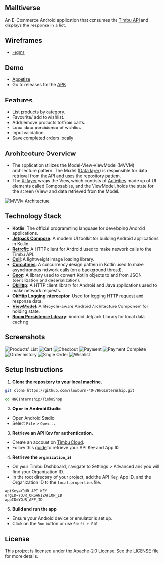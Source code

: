 ## Malltiverse
An E-Commerce Android application that consumes the [Timbu API](https://docs.timbu.cloud/api/intro) and displays the response in a list.

## Wireframes
- [Figma](https://www.figma.com/design/QHq9WbFOHgdDRhPuLOTNvB/HNG-INTERNSHIP?node-id=142-292&t=LGp1Sxxln6UcvMQn-0)

## Demo
- [Appetize](https://appetize.io/app/b_x3fxa7wmnkbdncksn6ly7lteuq)
- Go to releases for the [APK](https://github.com/slowburn-404/Malltiverse/releases/tag/v1.0.1)

## Features
- List products by category.
- Favourite/ add to wishlist.
- Add/remove products to/from carts.
- Local data persistence of wishlist.
- Input validation.
- Save completed orders locally

## Architecture Overview
- The application utilizes the Model-View-ViewModel (MVVM) architecture pattern. The Model ([Data layer](app/src/main/java/dev/borisochieng/malltiverse/data/)) is responsible for data retrieval from the API and uses the repository pattern.
- The [UI layer](app/src/main/java/dev/borisochieng/malltiverse/ui/) wraps the View, which consists of [Activities](https://developer.android.com/guide/components/activities/intro-activities) made up of UI elements called Composables, and the ViewModel, holds the state for the screen (View) and data retrieved from the Model.

![MVVM Architecture](screenshots/mvvm.webp)

## Technology Stack
- **[Kotlin](https://kotlinlang.org/)**: The official programming language for developing Android applications.
- **[Jetpack Compose](https://developer.android.com/develop/ui/compose)**: A modern UI toolkit for building Android applications in Kotlin.
- **[Retrofit](https://github.com/square/retrofit)**: A HTTP client for Android used to make network calls to the Timbu API.
- **[Coil](https://coil-kt.github.io/coil/)**: A lightweight image loading library.
- **[Coroutines](https://developer.android.com/kotlin/coroutines#:~:text=A%20coroutine%20is%20a%20concurrency,established%20concepts%20from%20other%20languages)**: A concurrency design pattern in Kotlin used to make asynchronous network calls (on a background thread).
- **[Gson](https://github.com/google/gson)**: A library used to convert Kotlin objects to and from JSON (serialization and deserialization).
- **[OkHttp](https://square.github.io/okhttp/)**: A HTTP client library for Android and Java applications used to make network requests.
- **[OkHttp Logging Interceptor](https://github.com/square/okhttp/tree/master/okhttp-logging-interceptor)**: Used for logging HTTP request and response data.
- **[ViewModel](https://developer.android.com/topic/libraries/architecture/viewmodel)**: A lifecycle-aware Android Architecture Component for holding state.
- **[Room Persistence Library](https://developer.android.com/training/data-storage/room)**: Android Jetpack Library for local data caching.

## Screenshots
![Products' List](screenshots/product_list.png)
![Cart](screenshots/cart.png)
![Checkout](screenshots/checkout.png)
![Payment](screenshots/payment_screen.png)
![Payment Complete](screenshots/payment_sucessfull.png)
![Order history](screenshots/orders.png)
![Single Order](screenshots/single_order.png)
![Wishlist](screenshots/wishlist.png)

## Setup Instructions

1. **Clone the repository to your local machine.**
```bash
git clone https://github.com/slowburn-404/HNGInternship.git

cd HNGInternship/TimbuShop
```
2. **Open in Android Studio**
- Open Android Studio
- Select `File` > `Open...`

3. **Retrieve an API Key for authentication.**
- Create an account on [Timbu Cloud](http://timbu.cloud/).
- Follow this [guide](https://docs.timbu.cloud/api/Api-Keys/create-apikeys) to retrieve your API Key and App ID.

4. **Retrieve the `organization_id`**
- On your Timbu Dashboard, navigate to Settings > Advanced and you will find your Organization ID.
- In the root directory of your project, add the API Key, App ID, and the Organization ID to the `local.properties` file.

```
apiKey=YOUR_API_KEY
orgID=YOUR_ORGANIZATION_ID
appID=YOUR_APP_ID
```
5. **Build and run the app**
- Ensure your Android device or emulator is set up.
- Click on the `Run` button or use `Shift + F10`.

## License
This project is licensed under the Apache-2.0 License. See the [LICENSE](./LICENSE) file for more details.
